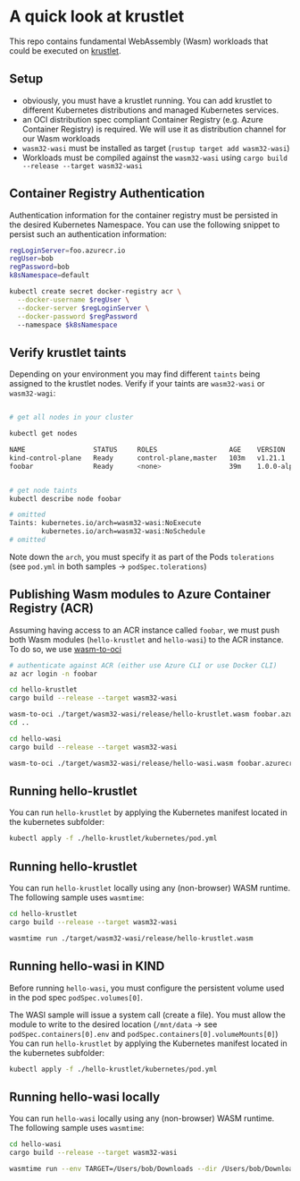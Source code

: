 # A quick look at krustlet

This repo contains fundamental WebAssembly (Wasm) workloads that could be executed on [krustlet](https://krustlet.dev).

## Setup

- obviously, you must have a krustlet running. You can add krustlet to different Kubernetes distributions and managed Kubernetes services.
- an OCI distribution spec compliant Container Registry (e.g. Azure Container Registry) is required. We will use it as distribution channel for our Wasm workloads
- `wasm32-wasi` must be installed as target (`rustup target add wasm32-wasi`)
- Workloads must be compiled against the `wasm32-wasi` using `cargo build --release --target wasm32-wasi`

## Container Registry Authentication

Authentication information for the container registry must be persisted in the desired Kubernetes Namespace. You can use the following snippet to persist such an authentication information:

```bash
regLoginServer=foo.azurecr.io
regUser=bob
regPassword=bob
k8sNamespace=default

kubectl create secret docker-registry acr \
  --docker-username $regUser \
  --docker-server $regLoginServer \
  --docker-password $regPassword
  --namespace $k8sNamespace
```

## Verify krustlet taints

Depending on your environment you may find different `taints` being assigned to the krustlet nodes. Verify if your taints are `wasm32-wasi` or `wasm32-wagi`:

```bash

# get all nodes in your cluster

kubectl get nodes

NAME                 STATUS     ROLES                  AGE    VERSION
kind-control-plane   Ready      control-plane,master   103m   v1.21.1
foobar               Ready      <none>                 39m    1.0.0-alpha.1


# get node taints
kubectl describe node foobar

# omitted
Taints: kubernetes.io/arch=wasm32-wasi:NoExecute
        kubernetes.io/arch=wasm32-wasi:NoSchedule
# omitted
```

Note down the `arch`, you must specify it as part of the Pods `tolerations` (see `pod.yml` in both samples -> `podSpec.tolerations`)

## Publishing Wasm modules to Azure Container Registry (ACR)

Assuming having access to an ACR instance called `foobar`, we must push both Wasm modules (`hello-krustlet` and `hello-wasi`) to the ACR instance. To do so, we use [wasm-to-oci](https://github.com/engineerd/wasm-to-oci)

```bash
# authenticate against ACR (either use Azure CLI or use Docker CLI)
az acr login -n foobar

cd hello-krustlet
cargo build --release --target wasm32-wasi

wasm-to-oci ./target/wasm32-wasi/release/hello-krustlet.wasm foobar.azurecr.io/hello-krustlet:0.0.1
cd ..

cd hello-wasi
cargo build --release --target wasm32-wasi

wasm-to-oci ./target/wasm32-wasi/release/hello-wasi.wasm foobar.azurecr.io/hello-wasi:0.0.1

```

## Running hello-krustlet

You can run `hello-krustlet` by applying the Kubernetes manifest located in the kubernetes subfolder:

```bash
kubectl apply -f ./hello-krustlet/kubernetes/pod.yml
```

## Running hello-krustlet

You can run `hello-krustlet` locally using any (non-browser) WASM runtime. The following sample uses `wasmtime`:

```bash
cd hello-krustlet
cargo build --release --target wasm32-wasi

wasmtime run ./target/wasm32-wasi/release/hello-krustlet.wasm
```

## Running hello-wasi in KIND

Before running `hello-wasi`, you must configure the persistent volume used in the pod spec `podSpec.volumes[0]`.

The WASI sample will issue a system call (create a file). You must allow the module to write to the desired location (`/mnt/data` -> see `podSpec.containers[0].env` and `podSpec.containers[0].volumeMounts[0]`)
You can run `hello-krustlet` by applying the Kubernetes manifest located in the kubernetes subfolder:

```bash
kubectl apply -f ./hello-krustlet/kubernetes/pod.yml
```

## Running hello-wasi locally

You can run `hello-wasi` locally using any (non-browser) WASM runtime. The following sample uses `wasmtime`:

```bash
cd hello-wasi
cargo build --release --target wasm32-wasi

wasmtime run --env TARGET=/Users/bob/Downloads --dir /Users/bob/Downloads ./target/wasm32-wasi/release/hello-wasi.wasm
```

